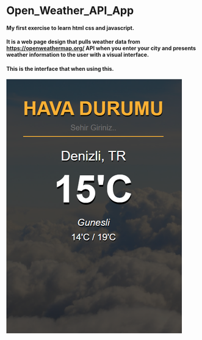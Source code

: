 # Open_Weather_API_App

#### My first exercise to learn html css and javascript.

#### It is a web page design that pulls weather data from https://openweathermap.org/ API when you enter your city and presents weather information to the user with a visual interface.

#### This is the interface that when using this.

![Github görselim](https://github.com/batuhncbk/Open_Weather_API_App/blob/main/weather_app.PNG)
